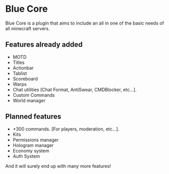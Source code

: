 # Blue Core
Blue Core is a plugin that aims to include an all in one of the basic needs of all minecraft servers.

## Features already added

- MOTD
- Titles
- Actionbar
- Tablist
- Scoreboard
- Warps
- Chat utilities [Chat Format, AntiSwear, CMDBlocker, etc...].
- Custom Commands
- World manager

## Planned features
- +300 commands. [For players, moderation, etc...].
- Kits
- Permissions manager
- Hologram manager
- Economy system
- Auth System

And it will surely end up with many more features!
